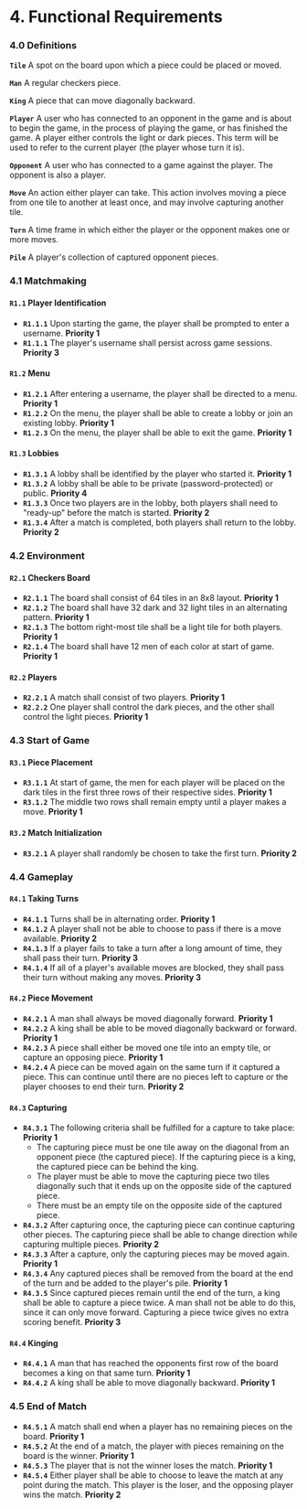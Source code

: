 
# 4. Functional Requirements

### 4.0 Definitions

**`Tile`** A spot on the board upon which a piece could be placed or moved.

**`Man`** A regular checkers piece.

**`King`** A piece that can move diagonally backward.

**`Player`** A user who has connected to an opponent in the game and is about
to begin the game, in the process of playing the game, or has finished the
game. A player either controls the light or dark pieces. This term will be
used to refer to the current player (the player whose turn it is).

**`Opponent`** A user who has connected to a game against the player. The
opponent is also a player.

**`Move`** An action either player can take. This action involves moving a
piece from one tile to another at least once, and may involve capturing
another tile.

**`Turn`** A time frame in which either the player or the opponent makes one
or more moves.

**`Pile`** A player's collection of captured opponent pieces.

### 4.1 Matchmaking

#### `R1.1` Player Identification
- **`R1.1.1`** Upon starting the game, the player shall be prompted to enter
               a username.
               **Priority 1**
- **`R1.1.1`** The player's username shall persist across game sessions.
               **Priority 3**

#### `R1.2` Menu
- **`R1.2.1`** After entering a username, the player shall be directed to a
               menu.
               **Priority 1**
- **`R1.2.2`** On the menu, the player shall be able to create a lobby or join
               an existing lobby.
               **Priority 1**
- **`R1.2.3`** On the menu, the player shall be able to exit the game.
               **Priority 1**

#### `R1.3` Lobbies
- **`R1.3.1`** A lobby shall be identified by the player who started it.
               **Priority 1**
- **`R1.3.2`** A lobby shall be able to be private (password-protected) or
               public.
               **Priority 4**
- **`R1.3.3`** Once two players are in the lobby, both players shall need to
               "ready-up" before the match is started.
               **Priority 2**
- **`R1.3.4`** After a match is completed, both players shall return to the
               lobby.
               **Priority 2**

### 4.2 Environment

#### `R2.1` Checkers Board
- **`R2.1.1`** The board shall consist of 64 tiles in an 8x8 layout.
               **Priority 1**
- **`R2.1.2`** The board shall have 32 dark and 32 light tiles in an
               alternating pattern.
               **Priority 1**
- **`R2.1.3`** The bottom right-most tile shall be a light tile for both
               players.
               **Priority 1**
- **`R2.1.4`** The board shall have 12 men of each color at start of game.
               **Priority 1**

#### `R2.2` Players
- **`R2.2.1`** A match shall consist of two players.
               **Priority 1**
- **`R2.2.2`** One player shall control the dark pieces,
               and the other shall control the light pieces.
               **Priority 1**

### 4.3 Start of Game

#### `R3.1` Piece Placement
- **`R3.1.1`** At start of game, the men for each player will be placed on
               the dark tiles in the first three rows of their respective
               sides.
               **Priority 1**
- **`R3.1.2`** The middle two rows shall remain empty until a player makes a
               move.
               **Priority 1**

#### `R3.2` Match Initialization
- **`R3.2.1`** A player shall randomly be chosen to take the first turn.
               **Priority 2**

### 4.4 Gameplay

#### `R4.1` Taking Turns
- **`R4.1.1`** Turns shall be in alternating order.
               **Priority 1**
- **`R4.1.2`** A player shall not be able to choose to pass if there is a move
               available.
               **Priority 2**
- **`R4.1.3`** If a player fails to take a turn after a long amount of time,
               they shall pass their turn.
               **Priority 3**
- **`R4.1.4`** If all of a player's available moves are blocked, they shall
               pass their turn without making any moves.
               **Priority 3**

#### `R4.2` Piece Movement
- **`R4.2.1`** A man shall always be moved diagonally forward.
               **Priority 1**
- **`R4.2.2`** A king shall be able to be moved diagonally backward or
               forward.
               **Priority 1**
- **`R4.2.3`** A piece shall either be moved one tile into an empty tile, or 
               capture an opposing piece.
               **Priority 1**
- **`R4.2.4`** A piece can be moved again on the same turn if it captured a
               piece. This can continue until there are no pieces left to
               capture or the player chooses to end their turn.
               **Priority 2**

#### `R4.3` Capturing
- **`R4.3.1`** The following criteria shall be fulfilled for a capture to take
               place:
               **Priority 1**
  * The capturing piece must be one tile away on the diagonal from an opponent
    piece (the captured piece). If the capturing piece is a king, the captured
    piece can be behind the king.
  * The player must be able to move the capturing piece two tiles diagonally
    such that it ends up on the opposite side of the captured piece.
  * There must be an empty tile on the opposite side of the captured piece.
- **`R4.3.2`** After capturing once, the capturing piece can continue
               capturing other pieces. The capturing piece shall be able to
               change direction while capturing multiple pieces.
               **Priority 2**
- **`R4.3.3`** After a capture, only the capturing pieces may be moved again.
               **Priority 1**
- **`R4.3.4`** Any captured pieces shall be removed from the board at the
               end of the turn and be added to the player's pile.
               **Priority 1**
- **`R4.3.5`** Since captured pieces remain until the end of the turn, a king
               shall be able to capture a piece twice. A man shall not be able
               to do this, since it can only move forward. Capturing a piece
               twice gives no extra scoring benefit.
               **Priority 3**

#### `R4.4` Kinging
- **`R4.4.1`** A man that has reached the opponents first row of the board
               becomes a king on that same turn. 
               **Priority 1**
- **`R4.4.2`** A king shall be able to move diagonally backward.
               **Priority 1**

### 4.5 End of Match
- **`R4.5.1`** A match shall end when a player has no remaining pieces on the
               board.
               **Priority 1**
- **`R4.5.2`** At the end of a match, the player with pieces remaining on the
               board is the winner.
               **Priority 1**
- **`R4.5.3`** The player that is not the winner loses the match.
               **Priority 1**
- **`R4.5.4`** Either player shall be able to choose to leave the match at
               any point during the match. This player is the loser, and the
               opposing player wins the match.
               **Priority 2**


